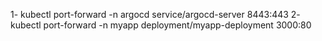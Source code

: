 1- kubectl port-forward -n argocd service/argocd-server 8443:443
2- kubectl port-forward -n myapp deployment/myapp-deployment 3000:80 